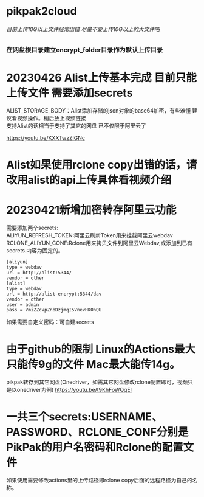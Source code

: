 # pikpak2cloud
###### 目前上传10G以上文件经常出错 尽量不要上传10G以上的大文件吧   
### 在网盘根目录建立encrypt_folder目录作为默认上传目录 
# 20230426 Alist上传基本完成 目前只能上传文件 需要添加secrets   
ALIST_STORAGE_BODY：Alist添加存储的json对象的base64加密，有些难懂 建议看视频操作。稍后放上视频链接   
支持Alist的话相当于支持了其它的网盘 已不仅限于阿里云了

https://youtu.be/KXXTwzZlGNc
   
# Alist如果使用rclone copy出错的话，请改用alist的api上传具体看视频介绍   
# 20230421新增加密转存阿里云功能 
需要添加两个secrets:   
ALIYUN_REFRESH_TOKEN:阿里云刷新Token用来挂载阿里云webdav    
RCLONE_ALIYUN_CONF:Rclone用来拷贝文件到阿里云Webdav,或添加到已有secrets.内容为固定的。
```
[aliyun]
type = webdav
url = http://alist:5344/
vendor = other
[alist]
type = webdav
url = http://alist-encrypt:5344/dav
vendor = other
user = admin
pass = VmiZZcVpZnbDzjmqI5VnevHKOnQU
```

如果需要自定义密码：可自建secrets

# 由于github的限制 Linux的Actions最大只能传9g的文件 Mac最大能传14g。
pikpak转存到其它网盘(Onedriver，如需其它网盘修改rclone配置即可，视频只是以onedriver为例)
https://youtu.be/t9KhFoWQqEI

# 一共三个secrets:USERNAME、PASSWORD、RCLONE_CONF分别是PikPak的用户名密码和Rclone的配置文件
如果使用需要修改actions里的上传路径即rclone copy后面的远程路径为自己的名称。


